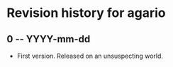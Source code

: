 # Revision history for agario

## 0 -- YYYY-mm-dd

* First version. Released on an unsuspecting world.
